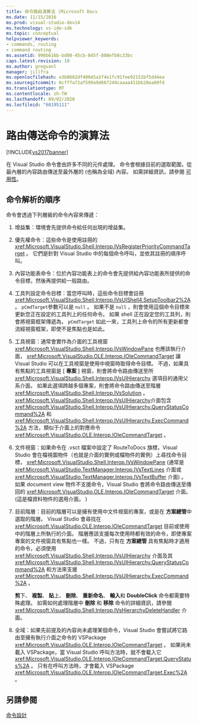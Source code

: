```yaml
---
title: 命令路由演算法 |Microsoft Docs
ms.date: 11/15/2016
ms.prod: visual-studio-dev14
ms.technology: vs-ide-sdk
ms.topic: conceptual
helpviewer_keywords:
- commands, routing
- command routing
ms.assetid: 998b616b-bd08-45cb-845f-808efb8c33bc
caps.latest.revision: 10
ms.author: gregvanl
manager: jillfra
ms.openlocfilehash: e3b8602df40045a3f4e1fc91fee92151bf5dd4ea
ms.sourcegitcommit: 6cfffa72af599a9d667249caaaa411bb28ea69fd
ms.translationtype: MT
ms.contentlocale: zh-TW
ms.lasthandoff: 09/02/2020
ms.locfileid: "68195111"
---
```

# <a name="command-routing-algorithm"></a>路由傳送命令的演算法
[!INCLUDE[vs2017banner](../../includes/vs2017banner.md)]

在 Visual Studio 命令會由許多不同的元件處理。 命令會根據目前的選取範圍，從最內層的內容路由傳送至最外層的 (也稱為全域) 內容。 如需詳細資訊，請參閱 [可用性](../../extensibility/internals/command-availability.md)。  
  
## <a name="order-of-command-resolution"></a>命令解析的順序  
 命令會透過下列層級的命令內容來傳遞：  
  
1. 增益集：環境會先提供命令給任何出現的增益集。  
  
2. 優先權命令：這些命令是使用註冊的 <xref:Microsoft.VisualStudio.Shell.Interop.IVsRegisterPriorityCommandTarget> 。 它們是針對 Visual Studio 中的每個命令呼叫，並依其註冊的順序呼叫。  
  
3. 內容功能表命令：位於內容功能表上的命令會先提供給內容功能表所提供的命令目標，然後再提供給一般路由。  
  
4. 工具列設定命令目標：當您呼叫時，這些命令目標會註冊 <xref:Microsoft.VisualStudio.Shell.Interop.IVsUIShell4.SetupToolbar2%2A> 。 `pCmdTarget`參數可以是 `null` 。 如果不是 `null` ，則會使用這個命令目標來更新您正在設定的工具列上的任何命令。 如果 shell 正在設定您的工具列，則會將視窗框架傳遞為， `pCmdTarget` 如此一來，工具列上命令的所有更新都會流經視窗框架，即使不是焦點也是如此。  
  
5. 工具視窗：通常會實作為介面的工具視窗 <xref:Microsoft.VisualStudio.Shell.Interop.IVsWindowPane> 也應該執行介面， <xref:Microsoft.VisualStudio.OLE.Interop.IOleCommandTarget> 讓 Visual Studio 可以在工具視窗是使用中視窗時取得命令目標。 不過，如果具有焦點的工具視窗是 [ **專案** ] 視窗，則會將命令路由傳送至所 <xref:Microsoft.VisualStudio.Shell.Interop.IVsUIHierarchy> 選項目的通用父系介面。 如果此選項跨越多個專案，則會將命令路由傳送至階層 <xref:Microsoft.VisualStudio.Shell.Interop.IVsSolution> 。 <xref:Microsoft.VisualStudio.Shell.Interop.IVsUIHierarchy>介面包含 <xref:Microsoft.VisualStudio.Shell.Interop.IVsUIHierarchy.QueryStatusCommand%2A> 和 <xref:Microsoft.VisualStudio.Shell.Interop.IVsUIHierarchy.ExecCommand%2A> 方法，類似于介面上的對應命令 <xref:Microsoft.VisualStudio.OLE.Interop.IOleCommandTarget> 。  
  
6. 文件視窗：如果命令在 .vsct 檔案中設定了 RouteToDocs 旗標，Visual Studio 會在檔視圖物件（也就是介面的實例或檔物件的實例）上尋找命令目標， <xref:Microsoft.VisualStudio.Shell.Interop.IVsWindowPane> (通常是 <xref:Microsoft.VisualStudio.TextManager.Interop.IVsTextLines> 介面或 <xref:Microsoft.VisualStudio.TextManager.Interop.IVsTextBuffer> 介面) 。 如果 document view 物件不支援命令，Visual Studio 會將命令路由傳送至傳回的 <xref:Microsoft.VisualStudio.OLE.Interop.IOleCommandTarget> 介面。  (這是檔資料物件的選用介面。 )   
  
7. 目前階層：目前的階層可以是擁有使用中文件視窗的專案，或是在 **方案總管**中選取的階層。 Visual Studio 會尋找在 <xref:Microsoft.VisualStudio.OLE.Interop.IOleCommandTarget> 目前或使用中的階層上所執行的介面。 階層應該支援每次使用時都有效的命令，即使專案專案的文件視窗具有焦點也一樣。 不過，只有在 **方案總管** 具有焦點時才適用的命令，必須使用 <xref:Microsoft.VisualStudio.Shell.Interop.IVsUIHierarchy> 介面及其 <xref:Microsoft.VisualStudio.Shell.Interop.IVsUIHierarchy.QueryStatusCommand%2A> 和方法來支援 <xref:Microsoft.VisualStudio.Shell.Interop.IVsUIHierarchy.ExecCommand%2A> 。  
  
     **剪**下、 **複製**、 **貼**上、 **刪除**、 **重新命名**、 **輸入**和 **DoubleClick** 命令都需要特殊處理。 如需如何處理階層中 **刪除** 和 **移除** 命令的詳細資訊，請參閱 <xref:Microsoft.VisualStudio.Shell.Interop.IVsHierarchyDeleteHandler> 介面。  
  
8. 全域：如果先前提及的內容尚未處理某個命令，Visual Studio 會嘗試將它路由至擁有執行介面之命令的 VSPackage <xref:Microsoft.VisualStudio.OLE.Interop.IOleCommandTarget> 。 如果尚未載入 VSPackage，當 Visual Studio 呼叫方法時，就不會載入它 <xref:Microsoft.VisualStudio.OLE.Interop.IOleCommandTarget.QueryStatus%2A> 。 只有在呼叫方法時，才會載入 VSPackage <xref:Microsoft.VisualStudio.OLE.Interop.IOleCommandTarget.Exec%2A> 。  
  
## <a name="see-also"></a>另請參閱  
 [命令設計](../../extensibility/internals/command-design.md)
